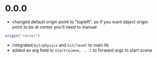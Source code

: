 # 0.0.0
- changed default origin point to "topleft", so if you want object origin point to be at center you'll need to manual
```js
origin("center")
```
- integrated `kit/physics` and `kit/level` to main lib
- added an arg field to `start(scene, ...)` to forward args to start scene
